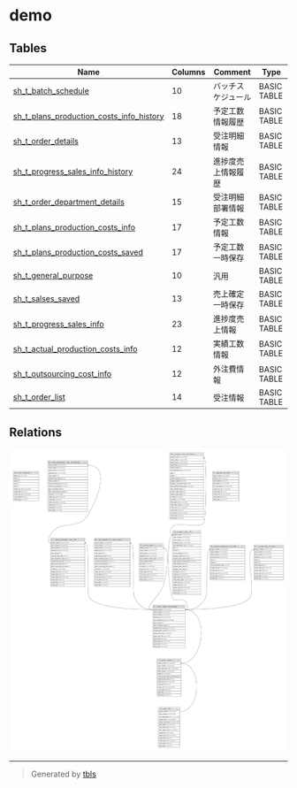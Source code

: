 # demo

## Tables

| Name | Columns | Comment | Type |
| ---- | ------- | ------- | ---- |
| [sh_t_batch_schedule](sh_t_batch_schedule.md) | 10 | バッチスケジュール | BASIC TABLE |
| [sh_t_plans_production_costs_info_history](sh_t_plans_production_costs_info_history.md) | 18 | 予定工数情報履歴 | BASIC TABLE |
| [sh_t_order_details](sh_t_order_details.md) | 13 | 受注明細情報 | BASIC TABLE |
| [sh_t_progress_sales_info_history](sh_t_progress_sales_info_history.md) | 24 | 進捗度売上情報履歴 | BASIC TABLE |
| [sh_t_order_department_details](sh_t_order_department_details.md) | 15 | 受注明細部署情報 | BASIC TABLE |
| [sh_t_plans_production_costs_info](sh_t_plans_production_costs_info.md) | 17 | 予定工数情報 | BASIC TABLE |
| [sh_t_plans_production_costs_saved](sh_t_plans_production_costs_saved.md) | 17 | 予定工数一時保存 | BASIC TABLE |
| [sh_t_general_purpose](sh_t_general_purpose.md) | 10 | 汎用 | BASIC TABLE |
| [sh_t_salses_saved](sh_t_salses_saved.md) | 13 | 売上確定一時保存 | BASIC TABLE |
| [sh_t_progress_sales_info](sh_t_progress_sales_info.md) | 23 | 進捗度売上情報 | BASIC TABLE |
| [sh_t_actual_production_costs_info](sh_t_actual_production_costs_info.md) | 12 | 実績工数情報 | BASIC TABLE |
| [sh_t_outsourcing_cost_info](sh_t_outsourcing_cost_info.md) | 12 | 外注費情報 | BASIC TABLE |
| [sh_t_order_list](sh_t_order_list.md) | 14 | 受注情報 | BASIC TABLE |

## Relations

![er](schema.svg)

---

> Generated by [tbls](https://github.com/k1LoW/tbls)
